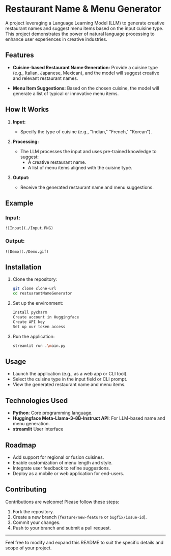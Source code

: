 # Restaurant Name & Menu Generator

A project leveraging a Language Learning Model (LLM) to generate creative restaurant names and suggest menu items based on the input cuisine type. This project demonstrates the power of natural language processing to enhance user experiences in creative industries.

## Features

- **Cuisine-based Restaurant Name Generation:**
  Provide a cuisine type (e.g., Italian, Japanese, Mexican), and the model will suggest creative and relevant restaurant names.

- **Menu Item Suggestions:**
  Based on the chosen cuisine, the model will generate a list of typical or innovative menu items.

## How It Works

1. **Input:**
   - Specify the type of cuisine (e.g., "Indian," "French," "Korean").

2. **Processing:**
   - The LLM processes the input and uses pre-trained knowledge to suggest:
     - A creative restaurant name.
     - A list of menu items aligned with the cuisine type.

3. **Output:**
   - Receive the generated restaurant name and menu suggestions.

## Example

### Input:
```
![Input](./Input.PNG)

```

### Output:
```
![Demo](./Demo.gif)

```

## Installation

1. Clone the repository:
   ```bash
   git clone clone-url
   cd restuarantNameGenerator
   ```

2. Set up the environment:
   ```bash
   Install pycharm
   Create account in Huggingface
   Create API key
   Set up our token access
   ```

3. Run the application:
   ```bash
   streamlit run .\main.py
   ```

## Usage

- Launch the application (e.g., as a web app or CLI tool).
- Select the cuisine type in the input field or CLI prompt.
- View the generated restaurant name and menu items.

## Technologies Used

- **Python**: Core programming language.
- **Huggingface Meta-Llama-3-8B-Instruct API**: For LLM-based name and menu generation.
- **streamlit** User interface

## Roadmap

- Add support for regional or fusion cuisines.
- Enable customization of menu length and style.
- Integrate user feedback to refine suggestions.
- Deploy as a mobile or web application for end-users.

## Contributing

Contributions are welcome! Please follow these steps:

1. Fork the repository.
2. Create a new branch (`feature/new-feature` or `bugfix/issue-id`).
3. Commit your changes.
4. Push to your branch and submit a pull request.


---

Feel free to modify and expand this README to suit the specific details and scope of your project.
